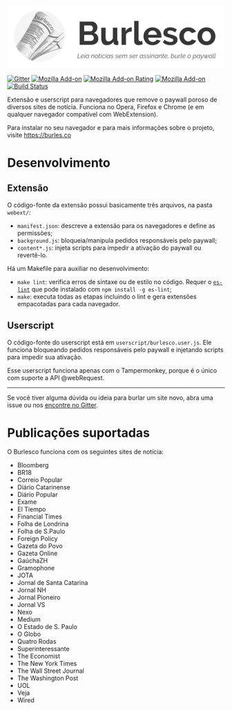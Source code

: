 <p align="center">
  <a href="https://burles.co">
    <img width="533" src="cover.png">
  </a>
</p>

[![Gitter](https://img.shields.io/gitter/room/nwjs/nw.js.svg)](https://gitter.im/rodorgas/burlesco)
[![Mozilla Add-on](https://img.shields.io/amo/v/burlesco.svg)](https://addons.mozilla.org/pt-BR/firefox/addon/burlesco/)
[![Mozilla Add-on Rating](https://img.shields.io/amo/rating/burlesco.svg)](https://addons.mozilla.org/pt-BR/firefox/addon/burlesco/)
[![Mozilla Add-on](https://img.shields.io/amo/d/burlesco.svg)](https://addons.mozilla.org/pt-BR/firefox/addon/burlesco/)
[![Build Status](https://travis-ci.org/rodorgas/burlesco.svg?branch=master)](https://travis-ci.org/rodorgas/burlesco)


Extensão e userscript para navegadores que remove o paywall poroso de diversos sites de notícia. Funciona no Opera, Firefox e Chrome (e em qualquer navegador compatível com WebExtension).

Para instalar no seu navegador e para mais informações sobre o projeto, visite https://burles.co

# Desenvolvimento

## Extensão

O código-fonte da extensão possui basicamente três arquivos, na pasta `webext/`:

- `manifest.json`: descreve a extensão para os navegadores e define as permissões;
- `background.js`: bloqueia/manipula pedidos responsáveis pelo paywall;
- `content*.js`: injeta scripts para impedir a ativação do paywall ou revertê-lo.

Há um Makefile para auxiliar no desenvolvimento:

- `make lint`: verifica erros de sintaxe ou de estilo no código. Requer o [`es-lint`](https://github.com/eslint/eslint) que pode instalado com `npm install -g es-lint`;
- `make`: executa todas as etapas incluindo o lint e gera extensões empacotadas para cada navegador.

## Userscript

O código-fonte do userscript está em `userscript/burlesco.user.js`. Ele funciona bloqueando pedidos responsáveis pelo paywall e injetando scripts para impedir sua ativação.

Esse userscript funciona apenas com o Tampermonkey, porque é o único com suporte a API @webRequest.

----

Se você tiver alguma dúvida ou ideia para burlar um site novo, abra uma issue ou nos [encontre no Gitter](https://gitter.im/rodorgas/burlesco).

# Publicações suportadas

O Burlesco funciona com os seguintes sites de notícia:

- Bloomberg
- BR18
- Correio Popular
- Diário Catarinense
- Diário Popular
- Exame
- El Tiempo
- Financial Times
- Folha de Londrina
- Folha de S.Paulo
- Foreign Policy
- Gazeta do Povo
- Gazeta Online
- GaúchaZH
- Gramophone
- JOTA
- Jornal de Santa Catarina
- Jornal NH
- Jornal Pioneiro
- Jornal VS
- Nexo
- Medium
- O Estado de S. Paulo
- O Globo
- Quatro Rodas
- Superinteressante
- The Economist
- The New York Times
- The Wall Street Journal
- The Washington Post
- UOL
- Veja
- Wired
